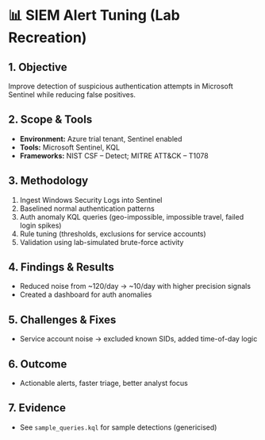 # 📊 SIEM Alert Tuning (Lab Recreation)

## 1. Objective
Improve detection of suspicious authentication attempts in Microsoft Sentinel while reducing false positives.

## 2. Scope & Tools
- **Environment:** Azure trial tenant, Sentinel enabled
- **Tools:** Microsoft Sentinel, KQL
- **Frameworks:** NIST CSF – Detect; MITRE ATT&CK – T1078

## 3. Methodology
1. Ingest Windows Security Logs into Sentinel  
2. Baselined normal authentication patterns  
3. Auth anomaly KQL queries (geo-impossible, impossible travel, failed login spikes)  
4. Rule tuning (thresholds, exclusions for service accounts)  
5. Validation using lab-simulated brute-force activity

## 4. Findings & Results
- Reduced noise from ~120/day → ~10/day with higher precision signals
- Created a dashboard for auth anomalies

## 5. Challenges & Fixes
- Service account noise → excluded known SIDs, added time-of-day logic

## 6. Outcome
- Actionable alerts, faster triage, better analyst focus

## 7. Evidence
- See `sample_queries.kql` for sample detections (genericised)
